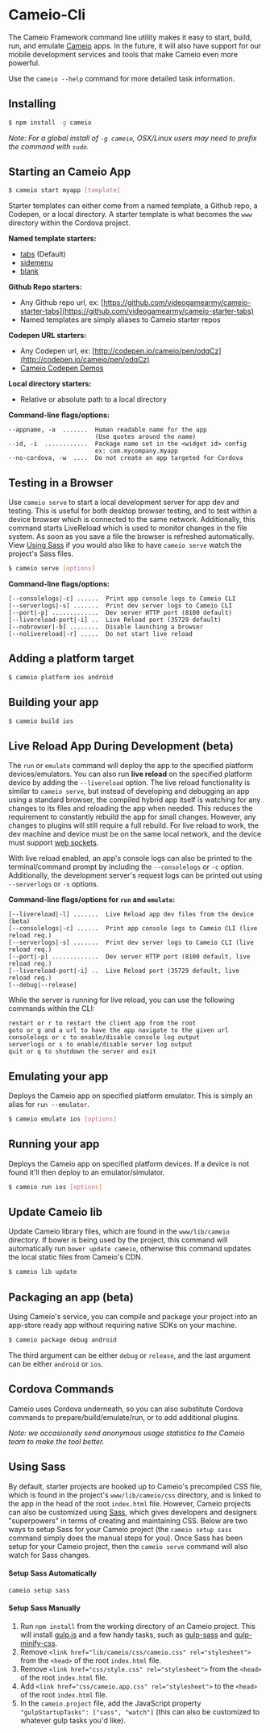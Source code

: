 Cameio-Cli
=========

The Cameio Framework command line utility makes it easy to start, build, run, and emulate [Cameio](http://cameioframework.com/) apps. In the future, it will also have support for our mobile development services and tools that make Cameio even more powerful.

Use the `cameio --help` command for more detailed task information.

## Installing

```bash
$ npm install -g cameio
```

*Note: For a global install of `-g cameio`, OSX/Linux users may need to prefix the command with `sudo`.*


## Starting an Cameio App

```bash
$ cameio start myapp [template]
```

Starter templates can either come from a named template, a Github repo, a Codepen, or a local directory. A starter template is what becomes the `www` directory within the Cordova project.

__Named template starters:__

* [tabs](https://github.com/videogamearmy/cameio-starter-tabs) (Default)
* [sidemenu](https://github.com/videogamearmy/cameio-starter-sidemenu)
* [blank](https://github.com/videogamearmy/cameio-starter-blank)

__Github Repo starters:__

* Any Github repo url, ex: [https://github.com/videogamearmy/cameio-starter-tabs](https://github.com/videogamearmy/cameio-starter-tabs)
* Named templates are simply aliases to Cameio starter repos

__Codepen URL starters:__

* Any Codepen url, ex: [http://codepen.io/cameio/pen/odqCz](http://codepen.io/cameio/pen/odqCz)
* [Cameio Codepen Demos](http://codepen.io/cameio/public-list/)

__Local directory starters:__

* Relative or absolute path to a local directory

__Command-line flags/options:__

    --appname, -a  .......  Human readable name for the app
                            (Use quotes around the name)
    --id, -i  ............  Package name set in the <widget id> config
                            ex: com.mycompany.myapp
    --no-cordova, -w  ....  Do not create an app targeted for Cordova


## Testing in a Browser

Use `cameio serve` to start a local development server for app dev and testing. This is useful for both desktop browser testing, and to test within a device browser which is connected to the same network. Additionally, this command starts LiveReload which is used to monitor changes in the file system. As soon as you save a file the browser is refreshed automatically. View [Using Sass](https://github.com/videogamearmy/cameio-cli/blob/master/README.md#using-sass) if you would also like to have `cameio serve` watch the project's Sass files.

```bash
$ cameio serve [options]
```

__Command-line flags/options:__

    [--consolelogs|-c] ......  Print app console logs to Cameio CLI
    [--serverlogs|-s] .......  Print dev server logs to Cameio CLI
    [--port|-p] .............  Dev server HTTP port (8100 default)
    [--livereload-port|-i] ..  Live Reload port (35729 default)
    [--nobrowser|-b] ........  Disable launching a browser
    [--nolivereload|-r] .....  Do not start live reload


## Adding a platform target

```bash
$ cameio platform ios android
```

## Building your app

```bash
$ cameio build ios
```

## Live Reload App During Development (beta)

The `run` or `emulate` command will deploy the app to the specified platform devices/emulators. You can also run __live reload__ on the specified platform device by adding the `--livereload` option. The live reload functionality is similar to `cameio serve`, but instead of developing and debugging an app using a standard browser, the compiled hybrid app itself is watching for any changes to its files and reloading the app when needed. This reduces the requirement to constantly rebuild the app for small changes. However, any changes to plugins will still require a full rebuild. For live reload to work, the dev machine and device must be on the same local network, and the device must support [web sockets](http://caniuse.com/websockets).

With live reload enabled, an app's console logs can also be printed to the terminal/command prompt by including the `--consolelogs` or `-c` option. Additionally, the development server's request logs can be printed out using `--serverlogs` or `-s` options.

__Command-line flags/options for `run` and `emulate`:__

    [--livereload|-l] .......  Live Reload app dev files from the device (beta)
    [--consolelogs|-c] ......  Print app console logs to Cameio CLI (live reload req.)
    [--serverlogs|-s] .......  Print dev server logs to Cameio CLI (live reload req.)
    [--port|-p] .............  Dev server HTTP port (8100 default, live reload req.)
    [--livereload-port|-i] ..  Live Reload port (35729 default, live reload req.)
    [--debug|--release]

While the server is running for live reload, you can use the following commands within the CLI:

    restart or r to restart the client app from the root
    goto or g and a url to have the app navigate to the given url
    consolelogs or c to enable/disable console log output
    serverlogs or s to enable/disable server log output
    quit or q to shutdown the server and exit


## Emulating your app

Deploys the Cameio app on specified platform emulator. This is simply an alias for `run --emulator`.

```bash
$ cameio emulate ios [options]
```


## Running your app

Deploys the Cameio app on specified platform devices. If a device is not found it'll then deploy to an emulator/simulator.

```bash
$ cameio run ios [options]
```


## Update Cameio lib

Update Cameio library files, which are found in the `www/lib/cameio` directory. If bower is being used
by the project, this command will automatically run `bower update cameio`, otherwise this command updates
the local static files from Cameio's CDN.

```bash
$ cameio lib update
```


## Packaging an app (beta)

Using Cameio's service, you can compile and package your project into an app-store ready app without
requiring native SDKs on your machine.

```bash
$ cameio package debug android
```

The third argument can be either `debug` or `release`, and the last argument can be either `android` or `ios`.


## Cordova Commands

Cameio uses Cordova underneath, so you can also substitute Cordova commands to prepare/build/emulate/run, or to add additional plugins.

*Note: we occasionally send anonymous usage statistics to the Cameio team to make the tool better.*


## Using Sass

By default, starter projects are hooked up to Cameio's precompiled CSS file, which is found in the project's `www/lib/cameio/css` directory, and is linked to the app in the head of the root `index.html` file. However, Cameio projects can also be customized using [Sass](http://sass-lang.com/), which gives developers and designers "superpowers" in terms of creating and maintaining CSS. Below are two ways to setup Sass for your Cameio project (the `cameio setup sass` command simply does the manual steps for you). Once Sass has been setup for your Cameio project, then the `cameio serve` command will also watch for Sass changes.

#### Setup Sass Automatically

    cameio setup sass


#### Setup Sass Manually

1. Run `npm install` from the working directory of an Cameio project. This will install [gulp.js](http://gulpjs.com/) and a few handy tasks, such as [gulp-sass](https://www.npmjs.org/package/gulp-sass) and [gulp-minify-css](https://www.npmjs.org/package/gulp-minify-css).
2. Remove `<link href="lib/cameio/css/cameio.css" rel="stylesheet">` from the `<head>` of the root `index.html` file.
3. Remove `<link href="css/style.css" rel="stylesheet">` from the `<head>` of the root `index.html` file.
4. Add `<link href="css/cameio.app.css" rel="stylesheet">` to the `<head>` of the root `index.html` file.
5. In the `cameio.project` file, add the JavaScript property `"gulpStartupTasks": ["sass", "watch"]` (this can also be customized to whatever gulp tasks you'd like).
